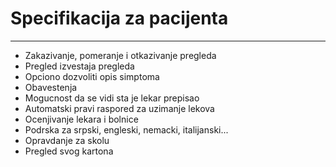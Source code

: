 # Specifikacija za pacijenta
_________________
- Zakazivanje, pomeranje i otkazivanje pregleda
- Pregled izvestaja pregleda
- Opciono dozvoliti opis simptoma
- Obavestenja
- Mogucnost da se vidi sta je lekar prepisao
- Automatski pravi raspored za uzimanje lekova
- Ocenjivanje lekara i bolnice
- Podrska za srpski, engleski, nemacki, italijanski...
- Opravdanje za skolu
- Pregled svog kartona

